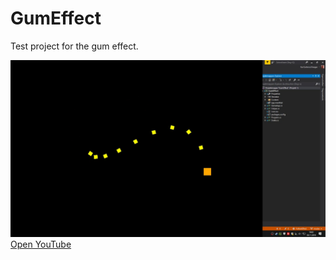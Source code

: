 # GumEffect
Test project for the gum effect.

![Example on YouTube](ExampleVideo.jpg)
[Open YouTube](https://youtu.be/iEJyEougu7g)

